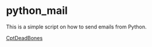 python_mail
===========

This is a simple script on how to send emails from Python. 

[CptDeadBones](http://www.thelivingpearl.com)
